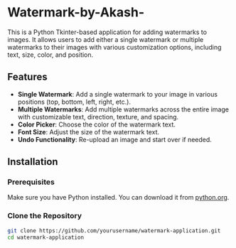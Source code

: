 # Watermark-by-Akash-
This is a Python Tkinter-based application for adding watermarks to images. It allows users to add either a single watermark or multiple watermarks to their images with various customization options, including text, size, color, and position.

## Features

- **Single Watermark**: Add a single watermark to your image in various positions (top, bottom, left, right, etc.).
- **Multiple Watermarks**: Add multiple watermarks across the entire image with customizable text, direction, texture, and spacing.
- **Color Picker**: Choose the color of the watermark text.
- **Font Size**: Adjust the size of the watermark text.
- **Undo Functionality**: Re-upload an image and start over if needed.

## Installation

### Prerequisites

Make sure you have Python installed. You can download it from [python.org](https://www.python.org/).

### Clone the Repository

```bash
git clone https://github.com/yourusername/watermark-application.git
cd watermark-application
